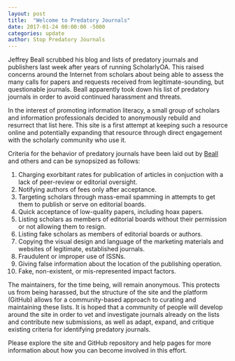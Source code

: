 ```yaml
---
layout: post
title:  "Welcome to Predatory Journals"
date: 2017-01-24 00:00:00 -5000
categories: update
author: Stop Predatory Journals
---
```


Jeffrey Beall scrubbed his blog and lists of predatory journals and publishers last week after years of running ScholarlyOA. 
This raised concerns around the Internet from scholars about being able to assess the many calls for papers and requests received from legitimate-sounding, but questionable journals. <excerpt/>
Beall apparently took down his list of predatory journals in order to avoid continued harassment and threats. 

In the interest of promoting information literacy, a small group of scholars and information professionals decided to anonymously rebuild and resurrect that list here. 
This site is a first attempt at keeping such a resource online and potentially expanding that resource through direct engagement with the scholarly community who use it. 

Criteria for the behavior of predatory journals have been laid out by [Beall](https://web.archive.org/web/20161130184313/https://scholarlyoa.files.wordpress.com/2015/01/criteria-2015.pdf) and others and can be synopsized as follows: 

1. Charging exorbitant rates for publication of articles in conjuction with a lack of peer-review or editorial oversight. 
2. Notifying authors of fees only after acceptance.
3. Targeting scholars through mass-email spamming in attempts to get them to publish or serve on editorial boards. 
4. Quick acceptance of low-quality papers, including hoax papers. 
5. Listing scholars as members of editorial boards without their permission or not allowing them to resign.
6. Listing fake scholars as members of editorial boards or authors. 
7. Copying the visual design and language of the marketing materials and websites of legitimate, established journals. 
8. Fraudulent or improper use of ISSNs. 
9. Giving false information about the location of the publishing operation. 
10. Fake, non-existent, or mis-represented impact factors. 

The maintainers, for the time being, will remain anonymous. This protects us from being harassed, but the structure of the site and the platform (GitHub) allows for a community-based approach to curating and maintaining these lists. 
It is hoped that a community of people will develop around the site in order to vet and investigate journals already on the lists and contribute new submissions, as well as adapt, expand, and critique existing criteria for identifying predatory journals.

Please explore the site and GitHub repository and help pages for more information about how you can become involved in this effort. 